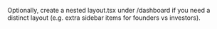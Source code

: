Optionally, create a nested layout.tsx under /dashboard if you need a distinct layout (e.g. extra sidebar items for founders vs investors).